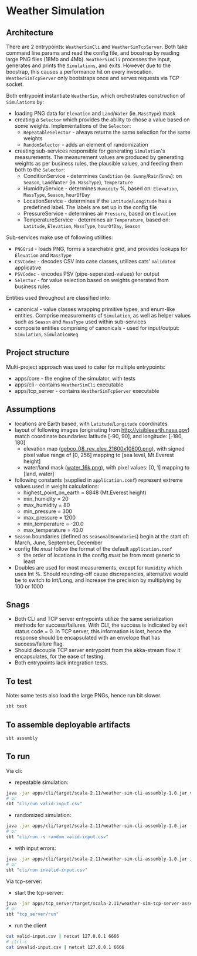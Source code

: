 Weather Simulation
==================

Architecture
------------

There are 2 entrypoints: `WeatherSimCli` and `WeatherSimTcpServer`. Both take command line params and read the config file, and boostrap by reading large PNG files (18Mb and 4Mb). `WeatherSimCli` processes the input, generates and prints the `Simulations`, and exits. However due to the boostrap, this causes a performance hit on every invocation. `WeatherSimTcpServer` only bootstraps once and serves requests via TCP socket.

Both entrypoint instantiate `WeatherSim`, which orchestrates construction of `Simulation`s by:

* loading PNG data for `Elevation` and `Land`/`Water` (ie. `MassType`) mask
* creating a `Selector` which provides the ability to chose a value based on some weights. Implementations of the `Selector`:
  * `RepeatableSelector` - always returns the same selection for the same weights
  * `RandomSelector` - adds an element of randomization 
* creating sub-services responsible for generating `Simulation`'s measurements. The measurement values are produced by generating weights as per business rules, the plausible values, and feeding them both to the `Selector`:
  * ConditionService - determines `Condition` (ie. `Sunny`/`Rain`/`Snow`): on `Season`, `Land`/`Water` (ie. `MassType`), `Temperature` 
  * HumidityService - determines `Humidity` %, based on: `Elevation`, `MassType`, `Season`, `hourOfDay`
  * LocationService - determines if the `Latitude`/`Longitude` has a predefined label. The labels are set up in the config file
  * PressureService - determines air `Pressure`, based on `Elevation`
  * TemperatureService - determines air `Temperature`, based on: `Latitude`, `Elevation`, `MassType`, `hourOfDay`, `Season`

Sub-services make use of following utilities:

* `PNGGrid` - loads PNG, forms a searchable grid, and provides lookups for `Elevation` and `MassType`
* `CSVCodec` - decodes CSV into case classes, utilizes cats' `Validated` applicative
* `PSVCodec` - encodes PSV (pipe-seperated-values) for output
* `Selector` - for value selection based on weights generated from business rules

Entities used throughout are classified into:

* canonical - value classes wrapping primitive types, and enum-like entities. Comprise measurements of `Simulation`, as well as helper values such as `Season` and `MassType` used within sub-services
* composite entities comprising of canonicals - used for input/output: `Simulation`, `SimulationReq`


Project structure
-----------------

Multi-project approach was used to cater for multiple entrypoints:

* apps/core - the engine of the simulator, with tests
* apps/cli - contains `WeatherSimCli` executable
* apps/tcp_server - contains `WeatherSimTcpServer` executable


Assumptions
-----------

* locations are Earth based, with `Latitude`/`Longitude` coordinates
* layout of following images (originating from http://visibleearth.nasa.gov) match coordinate boundaries: latitude [-90, 90], and longitude: [-180, 180]
  * elevation map ([gebco_08_rev_elev_21600x10800.png](apps/core/src/main/resources/gebco_08_rev_elev_21600x10800.png)), with signed pixel value range of [0, 256] mapping to [sea level, Mt.Everest height]
  * water/land mask ([water_16k.png](apps/core/src/main/resources/water_16k.png)), with pixel values: [0, 1] mapping to [land, water]
* following constants (supplied in `application.conf`) represent extreme values used in weight calculations:
  * highest_point_on_earth = 8848 (Mt.Everest height)
  * min_humidity = 20
  * max_humidity = 80
  * min_pressure = 300
  * max_pressure = 1200
  * min_temperature = -20.0
  * max_temperature = 40.0
* `Season` boundaries (defined as `SeasonalBoundaries`) begin at the start of: March, June, September, December
* config file *must* follow the format of the default `application.conf`
  * the order of locations in the config *must* be from most generic to least
* Doubles are used for most measurements, except for `Humidity` which uses Int %. Should rounding-off cause discrepancies, alternative would be to switch to Int/Long, and increase the precision by multiplying by 100 or 1000 


Snags
-----
* Both CLI and TCP server entrypoints utilize the same serialization methods for success/failures. With CLI, the success is indicated by exit status code = 0. In TCP server, this information is lost, hence the response should be encapsulated with an envelope that has success/failure flag. 
* Should decouple TCP server entrypoint from the akka-stream flow it encapsulates, for the ease of testing.
* Both entrypoints lack integration tests.


To test
-------

Note: some tests also load the large PNGs, hence run bit slower. 
```bash
sbt test
```


To assemble deployable artifacts
--------------------------------
```bash
sbt assembly
```


To run
------

Via cli:

* repeatable simulation:
```bash
java -jar apps/cli/target/scala-2.11/weather-sim-cli-assembly-1.0.jar valid-input.csv
# or
sbt "cli/run valid-input.csv"
```
    
* randomized simulation:
```bash
java -jar apps/cli/target/scala-2.11/weather-sim-cli-assembly-1.0.jar -s random valid-input.csv
# or
sbt "cli/run -s random valid-input.csv"
```

* with input errors:
```bash
java -jar apps/cli/target/scala-2.11/weather-sim-cli-assembly-1.0.jar invalid-input.csv
# or
sbt "cli/run invalid-input.csv"
```

Via tcp-server:

* start the tcp-server:
```bash
java -jar apps/tcp_server/target/scala-2.11/weather-sim-tcp-server-assembly-1.0.jar
# or
sbt "tcp_server/run"
```    

* run the client
```bash    
cat valid-input.csv | netcat 127.0.0.1 6666
# ctrl-c
cat invalid-input.csv | netcat 127.0.0.1 6666
```
